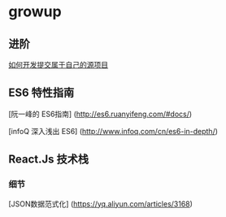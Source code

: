 # growup

## 进阶

[如何开发提交属于自己的源项目](https://github.com/nimdanoob/growup/blob/master/%E4%BC%98%E7%A7%80%E7%9A%84%E5%8D%9A%E6%96%87/%E5%BC%80%E5%8F%91%E4%BD%A0%E7%9A%84%E7%AC%AC%E4%B8%89%E6%96%B9%E9%A1%B9%E7%9B%AE.md)

## ES6 特性指南

[阮一峰的 ES6指南]
(http://es6.ruanyifeng.com/#docs/)

[infoQ 深入浅出 ES6]
(http://www.infoq.com/cn/es6-in-depth/)

## React.Js 技术栈
### 细节
[JSON数据范式化]
(https://yq.aliyun.com/articles/3168)
